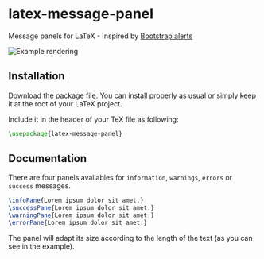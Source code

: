 # latex-message-panel
Message panels for LaTeX - Inspired by [Bootstrap alerts](http://www.w3schools.com/bootstrap/bootstrap_alerts.asp)

![Example rendering](https://github.com/pidupuis/latex-message-panel/blob/master/panels.png)

## Installation

Download the [package file](https://raw.githubusercontent.com/pidupuis/latex-message-panel/master/latex-message-panel.sty). You can install properly as usual or simply keep it at the root of your LaTeX project.

Include it in the header of your TeX file as following:
```tex
\usepackage{latex-message-panel}
```

## Documentation

There are four panels availables for `information`, `warnings`, `errors` or `success` messages. 

```tex
\infoPane{Lorem ipsum dolor sit amet.}
\successPane{Lorem ipsum dolor sit amet.}
\warningPane{Lorem ipsum dolor sit amet.}
\errorPane{Lorem ipsum dolor sit amet.}
```

The panel will adapt its size according to the length of the text (as you can see in the example).

